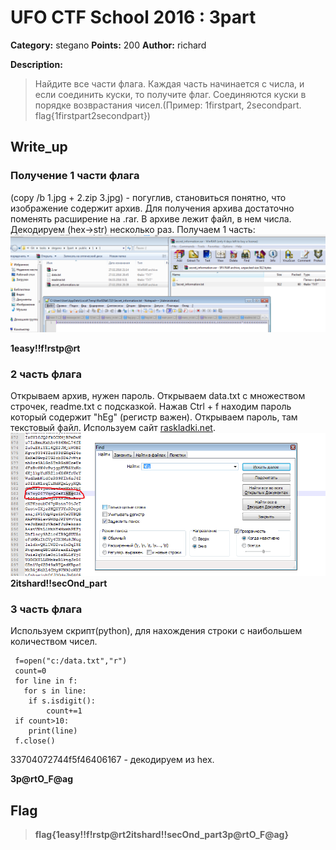 # UFO CTF School 2016 : 3part

**Category:** stegano **Points:** 200
**Author:** richard 

**Description:**

> Найдите все части флага. Каждая часть начинается с числа, и если соединить куски, то получите флаг. Соединяются куски в порядке возврастания чисел.(Пример: 1firstpart, 2secondpart. flag{1firstpart2secondpart})

## Write_up

### Получение 1 части флага
(copy /b 1.jpg + 2.zip 3.jpg) - погуглив, становиться понятно, что изображение содержит архив. Для получения архива достаточно поменять расширение на .rar. В архиве лежит файл, в нем числа. Декодируем (hex->str) несколько раз. Получаем 1 часть:
![1](./img/1.png)

**1easy!!f!rstp@rt**

### 2 часть флага

Открываем архив, нужен пароль. Открываем data.txt с множеством строчек, readme.txt с подсказкой. Нажав Ctrl + f  находим пароль который содержит "hEg" (регистр важен). Открываем пароль, там текстовый файл. Используем сайт [raskladki.net](http://raskladki.net.ru/).
![1](./img/2.png)
**2itshard!!secOnd_part**

### 3 часть флага

Используем скрипт(python), для нахождения строки с наибольшем количеством чисел.



     f=open("c:/data.txt","r")
     count=0
     for line in f:
       for s in line:
        if s.isdigit():
            count+=1
     if count>10:
        print(line)
     f.close()
33704072744f5f46406167 - декодируем из hex.

**3p@rtO_F@ag**


## Flag

> **flag{1easy!!f!rstp@rt2itshard!!secOnd\_part3p@rtO\_F@ag}**
